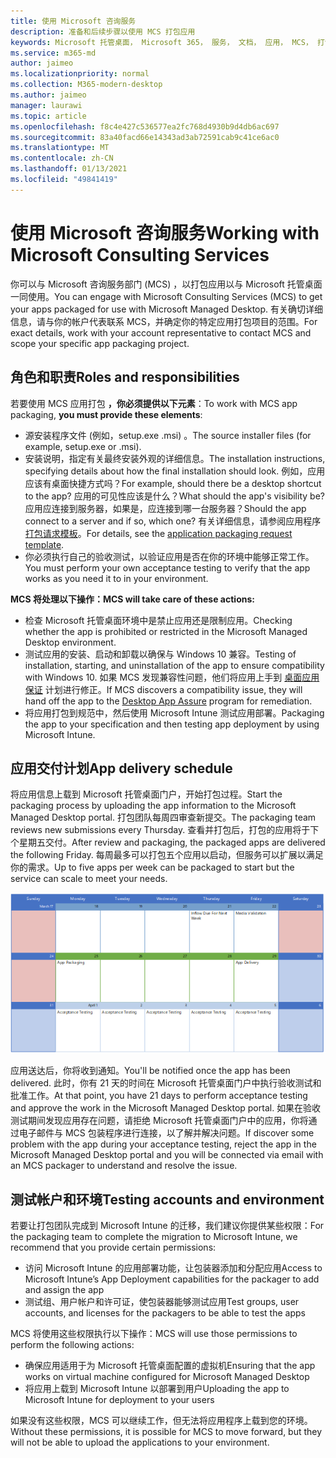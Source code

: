 ```yaml
---
title: 使用 Microsoft 咨询服务
description: 准备和后续步骤以使用 MCS 打包应用
keywords: Microsoft 托管桌面， Microsoft 365， 服务， 文档， 应用， MCS， 打包
ms.service: m365-md
author: jaimeo
ms.localizationpriority: normal
ms.collection: M365-modern-desktop
ms.author: jaimeo
manager: laurawi
ms.topic: article
ms.openlocfilehash: f8c4e427c536577ea2fc768d4930b9d4db6ac697
ms.sourcegitcommit: 83a40facd66e14343ad3ab72591cab9c41ce6ac0
ms.translationtype: MT
ms.contentlocale: zh-CN
ms.lasthandoff: 01/13/2021
ms.locfileid: "49841419"
---
```

# <a name="working-with-microsoft-consulting-services"></a><span data-ttu-id="80917-104">使用 Microsoft 咨询服务</span><span class="sxs-lookup"><span data-stu-id="80917-104">Working with Microsoft Consulting Services</span></span>

<span data-ttu-id="80917-105">你可以与 Microsoft 咨询服务部门 (MCS) ，以打包应用以与 Microsoft 托管桌面一同使用。</span><span class="sxs-lookup"><span data-stu-id="80917-105">You can engage with Microsoft Consulting Services (MCS) to get your apps packaged for use with Microsoft Managed Desktop.</span></span> <span data-ttu-id="80917-106">有关确切详细信息，请与你的帐户代表联系 MCS，并确定你的特定应用打包项目的范围。</span><span class="sxs-lookup"><span data-stu-id="80917-106">For exact details, work with your account representative to contact MCS and scope your specific app packaging project.</span></span>

## <a name="roles-and-responsibilities"></a><span data-ttu-id="80917-107">角色和职责</span><span class="sxs-lookup"><span data-stu-id="80917-107">Roles and responsibilities</span></span>

<span data-ttu-id="80917-108">若要使用 MCS 应用打包 **，你必须提供以下元素**：</span><span class="sxs-lookup"><span data-stu-id="80917-108">To work with MCS app packaging, **you must provide these elements**:</span></span>

- <span data-ttu-id="80917-109">源安装程序文件 (例如，setup.exe .msi) 。</span><span class="sxs-lookup"><span data-stu-id="80917-109">The source installer files (for example, setup.exe or .msi).</span></span>
- <span data-ttu-id="80917-110">安装说明，指定有关最终安装外观的详细信息。</span><span class="sxs-lookup"><span data-stu-id="80917-110">The installation instructions, specifying details about how the final installation should look.</span></span> <span data-ttu-id="80917-111">例如，应用应该有桌面快捷方式吗？</span><span class="sxs-lookup"><span data-stu-id="80917-111">For example, should there be a desktop shortcut to the app?</span></span> <span data-ttu-id="80917-112">应用的可见性应该是什么？</span><span class="sxs-lookup"><span data-stu-id="80917-112">What should the app's visibility be?</span></span> <span data-ttu-id="80917-113">应用应连接到服务器，如果是，应连接到哪一台服务器？</span><span class="sxs-lookup"><span data-stu-id="80917-113">Should the app connect to a server and if so, which one?</span></span> <span data-ttu-id="80917-114">有关详细信息，请参阅应用程序 [打包请求模板](https://github.com/MicrosoftDocs/microsoft-365-docs/raw/public/microsoft-365/managed-desktop/get-ready/downloads/app-packaging-template.docx)。</span><span class="sxs-lookup"><span data-stu-id="80917-114">For details, see the [application packaging request template](https://github.com/MicrosoftDocs/microsoft-365-docs/raw/public/microsoft-365/managed-desktop/get-ready/downloads/app-packaging-template.docx).</span></span>
- <span data-ttu-id="80917-115">你必须执行自己的验收测试，以验证应用是否在你的环境中能够正常工作。</span><span class="sxs-lookup"><span data-stu-id="80917-115">You must perform your own acceptance testing to verify that the app works as you need it to in your environment.</span></span>

<span data-ttu-id="80917-116">**MCS 将处理以下操作：**</span><span class="sxs-lookup"><span data-stu-id="80917-116">**MCS will take care of these actions:**</span></span>

- <span data-ttu-id="80917-117">检查 Microsoft 托管桌面环境中是禁止应用还是限制应用。</span><span class="sxs-lookup"><span data-stu-id="80917-117">Checking whether the app is prohibited or restricted in the Microsoft Managed Desktop environment.</span></span>
- <span data-ttu-id="80917-118">测试应用的安装、启动和卸载以确保与 Windows 10 兼容。</span><span class="sxs-lookup"><span data-stu-id="80917-118">Testing of installation, starting, and uninstallation of the app to ensure compatibility with Windows 10.</span></span> <span data-ttu-id="80917-119">如果 MCS 发现兼容性问题，他们将应用上手到 [桌面应用保证](https://docs.microsoft.com/fasttrack/win-10-desktop-app-assure) 计划进行修正。</span><span class="sxs-lookup"><span data-stu-id="80917-119">If MCS discovers a compatibility issue, they will hand off the app to the [Desktop App Assure](https://docs.microsoft.com/fasttrack/win-10-desktop-app-assure) program for remediation.</span></span>
- <span data-ttu-id="80917-120">将应用打包到规范中，然后使用 Microsoft Intune 测试应用部署。</span><span class="sxs-lookup"><span data-stu-id="80917-120">Packaging the app to your specification and then testing app deployment by using Microsoft Intune.</span></span>

## <a name="app-delivery-schedule"></a><span data-ttu-id="80917-121">应用交付计划</span><span class="sxs-lookup"><span data-stu-id="80917-121">App delivery schedule</span></span>

<span data-ttu-id="80917-122">将应用信息上载到 Microsoft 托管桌面门户，开始打包过程。</span><span class="sxs-lookup"><span data-stu-id="80917-122">Start the packaging process by uploading the app information to the Microsoft Managed Desktop portal.</span></span> <span data-ttu-id="80917-123">打包团队每周四审查新提交。</span><span class="sxs-lookup"><span data-stu-id="80917-123">The packaging team reviews new submissions every Thursday.</span></span> <span data-ttu-id="80917-124">查看并打包后，打包的应用将于下个星期五交付。</span><span class="sxs-lookup"><span data-stu-id="80917-124">After review and packaging, the packaged apps are delivered the following Friday.</span></span> <span data-ttu-id="80917-125">每周最多可以打包五个应用以启动，但服务可以扩展以满足你的需求。</span><span class="sxs-lookup"><span data-stu-id="80917-125">Up to five apps per week can be packaged to start but the service can scale to meet your needs.</span></span>

![显示此示例) 中第 21 个星期四 (应用流入的日历、第二天的媒体验证、 (25) 的第二个星期一打包，以及 29 日 (星期五的应用交付) ](../../media/MCS-cal.png)

<span data-ttu-id="80917-127">应用送达后，你将收到通知。</span><span class="sxs-lookup"><span data-stu-id="80917-127">You'll be notified once the app has been delivered.</span></span> <span data-ttu-id="80917-128">此时，你有 21 天的时间在 Microsoft 托管桌面门户中执行验收测试和批准工作。</span><span class="sxs-lookup"><span data-stu-id="80917-128">At that point, you have 21 days to perform acceptance testing and approve the work in the Microsoft Managed Desktop portal.</span></span> <span data-ttu-id="80917-129">如果在验收测试期间发现应用存在问题，请拒绝 Microsoft 托管桌面门户中的应用，你将通过电子邮件与 MCS 包装程序进行连接，以了解并解决问题。</span><span class="sxs-lookup"><span data-stu-id="80917-129">If discover some problem with the app during your acceptance testing, reject the app in the Microsoft Managed Desktop portal and you will be connected via email with an MCS packager to understand and resolve the issue.</span></span>

## <a name="testing-accounts-and-environment"></a><span data-ttu-id="80917-130">测试帐户和环境</span><span class="sxs-lookup"><span data-stu-id="80917-130">Testing accounts and environment</span></span>

<span data-ttu-id="80917-131">若要让打包团队完成到 Microsoft Intune 的迁移，我们建议你提供某些权限：</span><span class="sxs-lookup"><span data-stu-id="80917-131">For the packaging team to complete the migration to Microsoft Intune, we recommend that you provide certain permissions:</span></span>
 
-   <span data-ttu-id="80917-132">访问 Microsoft Intune 的应用部署功能，让包装器添加和分配应用</span><span class="sxs-lookup"><span data-stu-id="80917-132">Access to Microsoft Intune’s App Deployment capabilities for the packager to add and assign the app</span></span> 
-   <span data-ttu-id="80917-133">测试组、用户帐户和许可证，使包装器能够测试应用</span><span class="sxs-lookup"><span data-stu-id="80917-133">Test groups, user accounts, and licenses for the packagers to be able to test the apps</span></span>

<span data-ttu-id="80917-134">MCS 将使用这些权限执行以下操作：</span><span class="sxs-lookup"><span data-stu-id="80917-134">MCS will use those permissions to perform the following actions:</span></span>
 
-   <span data-ttu-id="80917-135">确保应用适用于为 Microsoft 托管桌面配置的虚拟机</span><span class="sxs-lookup"><span data-stu-id="80917-135">Ensuring that the app works on virtual machine configured for Microsoft Managed Desktop</span></span>
-   <span data-ttu-id="80917-136">将应用上载到 Microsoft Intune 以部署到用户</span><span class="sxs-lookup"><span data-stu-id="80917-136">Uploading the app to Microsoft Intune for deployment to your users</span></span>

<span data-ttu-id="80917-137">如果没有这些权限，MCS 可以继续工作，但无法将应用程序上载到您的环境。</span><span class="sxs-lookup"><span data-stu-id="80917-137">Without these permissions, it is possible for MCS to move forward, but they will not be able to upload the applications to your environment.</span></span>


